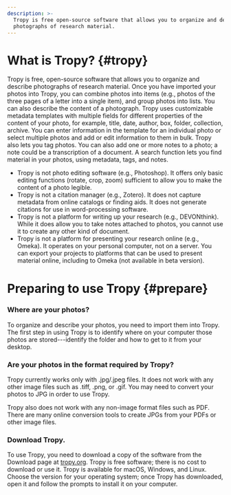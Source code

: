 ```yaml
---
description: >-
  Tropy is free open-source software that allows you to organize and describe
  photographs of research material.
---
```


# What is Tropy? {#tropy}

Tropy is free, open-source software that allows you to organize and describe photographs of research material. Once you have imported your photos into Tropy, you can combine photos into items \(e.g., photos of the three pages of a letter into a single item\), and group photos into lists. You can also describe the content of a photograph. Tropy uses customizable metadata templates with multiple fields for different properties of the content of your photo, for example, title, date, author, box, folder, collection, archive. You can enter information in the template for an individual photo or select multiple photos and add or edit information to them in bulk. Tropy also lets you tag photos. You can also add one or more notes to a photo; a note could be a transcription of a document. A search function lets you find material in your photos, using metadata, tags, and notes.

* Tropy is not photo editing software \(e.g., Photoshop\). It offers only basic editing functions \(rotate, crop, zoom\) sufficient to allow you to make the content of a photo legible. 
* Tropy is not a citation manager \(e.g., Zotero\). It does not capture metadata from online catalogs or finding aids. It does not generate citations for use in word-processing software.
* Tropy is not a platform for writing up your research \(e.g., DEVONthink\). While it does allow you to take notes attached to photos, you cannot use it to create any other kind of document.
* Tropy is not a platform for presenting your research online \(e.g., Omeka\). It operates on your personal computer, not on a server. You can export your projects to platforms that can be used to present material online, including to Omeka \(not available in beta version\).



# Preparing to use Tropy {#prepare}

### Where are your photos?

To organize and describe your photos, you need to import them into Tropy. The first step in using Tropy is to identify where on your computer those photos are stored---identify the folder and how to get to it from your desktop.

### Are your photos in the format required by Tropy?

Tropy currently works only with .jpg/.jpeg files. It does not work with any other image files such as .tiff, .png, or .gif. You may need to convert your photos to JPG in order to use Tropy.

Tropy also does not work with any non-image format files such as PDF. There are many online conversion tools to create JPGs from your PDFs or other image files.

### Download Tropy.

To use Tropy, you need to download a copy of the software from the Download page at [tropy.org](https://tropy.org/). Tropy is free software; there is no cost to download or use it. Tropy is available for macOS, Windows, and Linux. Choose the version for your operating system; once Tropy has downloaded, open it and follow the prompts to install it on your computer.

